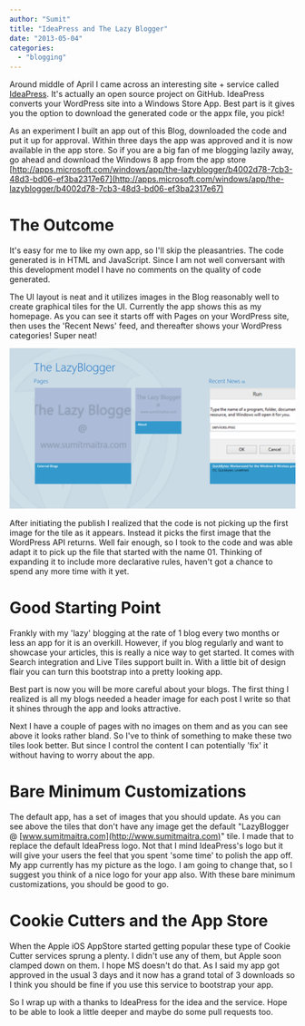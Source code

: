 ```yaml
---
author: "Sumit"
title: "IdeaPress and The Lazy Blogger"
date: "2013-05-04"
categories: 
  - "blogging"
---
```


Around middle of April I came across an interesting site + service called [IdeaPress](http://ideapress.me/). It's actually an open source project on GitHub. IdeaPress converts your WordPress site into a Windows Store App. Best part is it gives you the option to download the generated code or the appx file, you pick!

As an experiment I built an app out of this Blog, downloaded the code and put it up for approval. Within three days the app was approved and it is now available in the app store. So if you are a big fan of me blogging lazily away, go ahead and download the Windows 8 app from the app store [http://apps.microsoft.com/windows/app/the-lazyblogger/b4002d78-7cb3-48d3-bd06-ef3ba2317e67](http://apps.microsoft.com/windows/app/the-lazyblogger/b4002d78-7cb3-48d3-bd06-ef3ba2317e67)

# The Outcome

It's easy for me to like my own app, so I'll skip the pleasantries. The code generated is in HTML and JavaScript. Since I am not well conversant with this development model I have no comments on the quality of code generated.

The UI layout is neat and it utilizes images in the Blog reasonably well to create graphical tiles for the UI. Currently the app shows this as my homepage. As you can see it starts off with Pages on your WordPress site, then uses the 'Recent News' feed, and thereafter shows your WordPress categories! Super neat!

![](images/050413_0453_ideapressan1.png)

After initiating the publish I realized that the code is not picking up the first image for the tile as it appears. Instead it picks the first image that the WordPress API returns. Well fair enough, so I took to the code and was able adapt it to pick up the file that started with the name 01. Thinking of expanding it to include more declarative rules, haven't got a chance to spend any more time with it yet.

# Good Starting Point

Frankly with my 'lazy' blogging at the rate of 1 blog every two months or less an app for it is an overkill. However, if you blog regularly and want to showcase your articles, this is really a nice way to get started. It comes with Search integration and Live Tiles support built in. With a little bit of design flair you can turn this bootstrap into a pretty looking app.

Best part is now you will be more careful about your blogs. The first thing I realized is all my blogs needed a header image for each post I write so that it shines through the app and looks attractive.

Next I have a couple of pages with no images on them and as you can see above it looks rather bland. So I've to think of something to make these two tiles look better. But since I control the content I can potentially 'fix' it without having to worry about the app.

# Bare Minimum Customizations

The default app, has a set of images that you should update. As you can see above the tiles that don't have any image get the default "LazyBlogger @ [www.sumitmaitra.com](http://www.sumitmaitra.com)" tile. I made that to replace the default IdeaPress logo. Not that I mind IdeaPress's logo but it will give your users the feel that you spent 'some time' to polish the app off. My app currently has my picture as the logo. I am going to change that, so I suggest you think of a nice logo for your app also. With these bare minimum customizations, you should be good to go.

# Cookie Cutters and the App Store

When the Apple iOS AppStore started getting popular these type of Cookie Cutter services sprung a plenty. I didn't use any of them, but Apple soon clamped down on them. I hope MS doesn't do that. As I said my app got approved in the usual 3 days and it now has a grand total of 3 downloads so I think you should be fine if you use this service to bootstrap your app.

So I wrap up with a thanks to IdeaPress for the idea and the service. Hope to be able to look a little deeper and maybe do some pull requests too.
